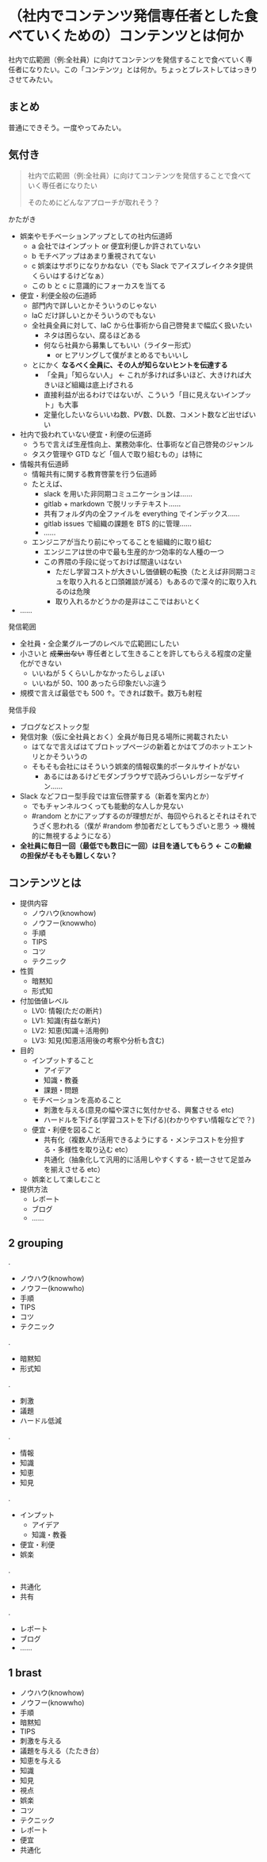 # （社内でコンテンツ発信専任者とした食べていくための）コンテンツとは何か
社内で広範囲（例:全社員）に向けてコンテンツを発信することで食べていく専任者になりたい。この「コンテンツ」とは何か。ちょっとブレストしてはっきりさせてみたい。

## まとめ
普通にできそう。一度やってみたい。

## 気付き
> 社内で広範囲（例:全社員）に向けてコンテンツを発信することで食べていく専任者になりたい
> 
> そのためにどんなアプローチが取れそう？

かたがき

- 娯楽やモチベーションアップとしての社内伝道師
  - a 会社ではインプット or 便宜利便しか許されていない
  - b モチベアップはあまり重視されてない
  - c 娯楽はサボりになりかねない（でも Slack でアイスブレイクネタ提供くらいはするけどなぁ）
  - この b と c に意識的にフォーカスを当てる
- 便宜・利便全般の伝道師
  - 部門内で詳しいとかそういうのじゃない
  - IaC だけ詳しいとかそういうのでもない
  - 全社員全員に対して、IaC から仕事術から自己啓発まで幅広く扱いたい
    - ネタは困らない、腐るほどある
    - 何なら社員から募集してもいい（ライター形式）
      - or ヒアリングして僕がまとめるでもいいし
  - とにかく **なるべく全員に、その人が知らないヒントを伝達する**
    - 「全員」「知らない人」 ← これが多ければ多いほど、大きければ大きいほど組織は底上げされる
    - 直接利益が出るわけではないが、こういう「目に見えないインプット」も大事
    - 定量化したいならいいね数、PV数、DL数、コメント数など出せばいい
- 社内で扱われていない便宜・利便の伝道師
  - うちで言えば生産性向上、業務効率化、仕事術など自己啓発のジャンル
  - タスク管理や GTD など「個人で取り組むもの」は特に
- 情報共有伝道師
  - 情報共有に関する教育啓蒙を行う伝道師
  - たとえば、
    - slack を用いた非同期コミュニケーションは……
    - gitlab + markdown で脱リッチテキスト……
    - 共有フォルダ内の全ファイルを everything でインデックス……
    - gitlab issues で組織の課題を BTS 的に管理……
    - ……
  - エンジニアが当たり前にやってることを組織的に取り組む
    - エンジニアは世の中で最も生産的かつ効率的な人種の一つ
    - この界隈の手段に従っておけば間違いはない
      - ただし学習コストが大きいし価値観の転換（たとえば非同期コミュを取り入れると口頭雑談が減る）もあるので濛々的に取り入れるのは危険
      - 取り入れるかどうかの是非はここではおいとく
- ……

発信範囲

- 全社員・全企業グループのレベルで広範囲にしたい
- 小さいと ~~成果出ない~~ 専任者として生きることを許してもらえる程度の定量化ができない
  - いいねが 5 くらいしかなかったらしょぼい
  - いいねが 50、100 あったら印象だいぶ違う
- 規模で言えば最低でも 500 ↑。できれば数千。数万も射程

発信手段

- ブログなどストック型
- 発信対象（仮に全社員とおく）全員が毎日見る場所に掲載されたい
  - はてなで言えばはてブロトップページの新着とかはてブのホットエントリとかそういうの
  - そもそも会社にはそういう娯楽的情報収集的ポータルサイトがない
    - あるにはあるけどモダンブラウザで読みづらいレガシーなデザイン……
- Slack などフロー型手段では宣伝啓蒙する（新着を案内とか）
  - でもチャンネルつくっても能動的な人しか見ない
  - #random とかにアップするのが理想だが、毎回やられるとそれはそれでうざく思われる（僕が #random 参加者だとしてもうざいと思う → 機械的に無視するようになる）
- **全社員に毎日一回（最低でも数日に一回）は目を通してもらう ← この動線の担保がそもそも難しくない？**

## コンテンツとは
- 提供内容
  - ノウハウ(knowhow)
  - ノウフー(knowwho)
  - 手順
  - TIPS
  - コツ
  - テクニック
- 性質
  - 暗黙知
  - 形式知
- 付加価値レベル
  - LV0: 情報(ただの断片)
  - LV1: 知識(有益な断片)
  - LV2: 知恵(知識＋活用例)
  - LV3: 知見(知恵活用後の考察や分析も含む)
- 目的
  - インプットすること
    - アイデア
    - 知識・教養
    - 課題・問題
  - モチベーションを高めること
    - 刺激を与える(意見の幅や深さに気付かせる、興奮させる etc)
    - ハードルを下げる(学習コストを下げる)(わかりやすい情報などで？)
  - 便宜・利便を図ること
    - 共有化（複数人が活用できるようにする・メンテコストを分担する・多様性を取り込む etc）
    - 共通化（抽象化して汎用的に活用しやすくする・統一させて足並みを揃えさせる etc）
  - 娯楽として楽しむこと
- 提供方法
  - レポート
  - ブログ
  - ……

## 2 grouping
.

- ノウハウ(knowhow)
- ノウフー(knowwho)
- 手順
- TIPS
- コツ
- テクニック

.

- 暗黙知
- 形式知

.

- 刺激
- 議題
- ハードル低減

.
- 情報
- 知識
- 知恵
- 知見

.

- インプット
  - アイデア
  - 知識・教養
- 便宜・利便
- 娯楽

.

- 共通化
- 共有

.

- レポート
- ブログ
- ……

## 1 brast
- ノウハウ(knowhow)
- ノウフー(knowwho)
- 手順
- 暗黙知
- TIPS
- 刺激を与える
- 議題を与える（たたき台）
- 知恵を与える
- 知識
- 知見
- 視点
- 娯楽
- コツ
- テクニック
- レポート
- 便宜
- 共通化
